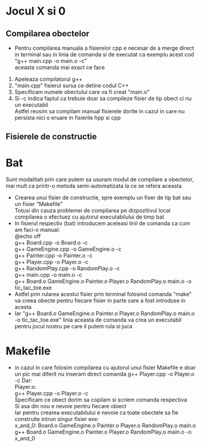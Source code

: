 # Jocul X si 0
## Compilarea obectelor
* Pentru compilarea manuala a fisierelor cpp e necesar de a merge direct in terminal sau in linia de comanda si de executat ca exemplu acest cod "g++ main.cpp -o main.o -c"   
aceasta comanda mai exact ce face
1. Apeleaza compilatorul g++
2. "main.cpp" fisierul sursa ce detine codul C++
3. Specificam numele obectului care va fi creat "main.o"
4. Si -c indica faptul ca trebuie doar sa compileze fisier de tip obect ci nu un executabil   
Astfel reusim sa compilam manual fisierele dorite in cazul in care nu persista nici o eruare in fisierile hpp si cpp
## Fisierele de constructie
# Bat
Sunt modalitati prin care putem sa usuram modul de compilare a obectelor, mai mult ca printr-o metoda semi-automatizata
la ce se refera aceasta
* Crearea unui fisier de constructie, spre exemplu un fiser de tip bat sau un fisier "Makefile"   
Totusi din cauza problemei de compilarea pe dizpozitivul local compilarea o efectuez cu ajutorul executabilului de timp bat   
* In fisierul respectiv (bat) introducem aceleasi linii de comanda ca cum am faci-o manual:   
@echo off   
g++ Board.cpp -o Board.o -c   
g++ GameEngine.cpp -o GameEngine.o -c   
g++ Painter.cpp -o Painter.o -c   
g++ Player.cpp -o Player.o -c   
g++ RandomPlay.cpp -o RandomPlay.o -c   
g++ main.cpp -o main.o -c   
g++ Board.o GameEngine.o Painter.o Player.o RandomPlay.o main.o -o tic_tac_toe.exe   
* Astfel prin rularea acestui fisier prin terminal folosind comanda "make" va creea obecte pentru fiecare fisier in parte care a fost introduse in acesta
* Iar "g++ Board.o GameEngine.o Painter.o Player.o RandomPlay.o main.o -o tic_tac_toe.exe" linia aceasta de comanda va crea un executabil pentru jocul nostru pe care il putem rula si juca
# Makefile
* in cazul in care folosim compilarea cu ajutorul unui fisier Makefile e doar un pic mai diferit 
nu inseram direct comanda g++ Player.cpp -o Player.o -c Dar:   
Player.o:   
  g++ Player.cpp -o Player.o -c   
Specificam ce obect dorim sa copilam si scriem comanda respectiva   
Si asa din nou e nevoie pentru fiecare obiect   
Iar pentru crearea executabilului e nevoie ca toate obectele sa fie construite intrun singur fisier exe:   
x_and_0: Board.o GameEngine.o Painter.o Player.o RandomPlay.o main.o   
  g++ Board.o GameEngine.o Painter.o Player.o RandomPlay.o main.o -o x_and_0

